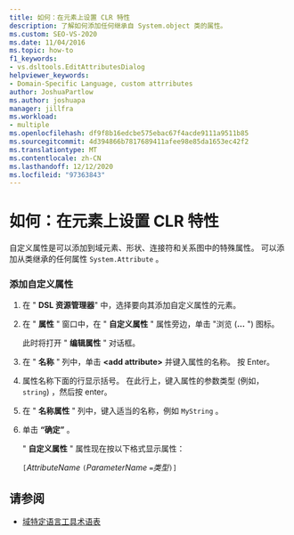 ```yaml
---
title: 如何：在元素上设置 CLR 特性
description: 了解如何添加任何继承自 System.object 类的属性。
ms.custom: SEO-VS-2020
ms.date: 11/04/2016
ms.topic: how-to
f1_keywords:
- vs.dsltools.EditAttributesDialog
helpviewer_keywords:
- Domain-Specific Language, custom attrributes
author: JoshuaPartlow
ms.author: joshuapa
manager: jillfra
ms.workload:
- multiple
ms.openlocfilehash: df9f8b16edcbe575ebac67f4acde9111a9511b85
ms.sourcegitcommit: 4d394866b7817689411afee98e85da1653ec42f2
ms.translationtype: MT
ms.contentlocale: zh-CN
ms.lasthandoff: 12/12/2020
ms.locfileid: "97363843"
---
```

# <a name="how-to-set-clr-attributes-on-an-element"></a>如何：在元素上设置 CLR 特性
自定义属性是可以添加到域元素、形状、连接符和关系图中的特殊属性。 可以添加从类继承的任何属性 `System.Attribute` 。

### <a name="to-add-a-custom-attribute"></a>添加自定义属性

1. 在 " **DSL 资源管理器**" 中，选择要向其添加自定义属性的元素。

2. 在 " **属性** " 窗口中，在 " **自定义属性** " 属性旁边，单击 "浏览 (**...** ") 图标。

     此时将打开 " **编辑属性** " 对话框。

3. 在 " **名称** " 列中，单击 **\<add attribute>** 并键入属性的名称。 按 Enter。

4. 属性名称下面的行显示括号。 在此行上，键入属性的参数类型 (例如， `string`) ，然后按 enter。

5. 在 " **名称属性** " 列中，键入适当的名称，例如 `MyString` 。

6. 单击 **“确定”** 。

     " **自定义属性** " 属性现在按以下格式显示属性：

     `[`*AttributeName* `(`*ParameterName* `=`*类型*`)]`

## <a name="see-also"></a>请参阅

- [域特定语言工具术语表](/previous-versions/bb126564(v=vs.100))
